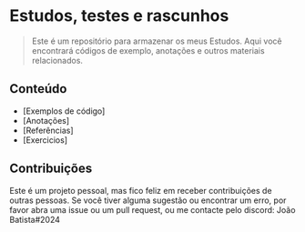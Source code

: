 # Estudos, testes e rascunhos

> Este é um repositório para armazenar os meus Estudos. Aqui você encontrará códigos de exemplo, anotações e outros materiais relacionados.

## Conteúdo
- [Exemplos de código]
- [Anotações]
- [Referências]
- [Exercicios]


## Contribuições
Este é um projeto pessoal, mas fico feliz em receber contribuições de outras pessoas. Se você tiver alguma sugestão ou encontrar um erro, por favor abra uma issue ou um pull request, ou me contacte pelo discord: João Batista#2024
